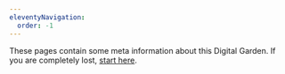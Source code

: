 ```yaml
---
eleventyNavigation:
  order: -1
---
```

These pages contain some meta information about this Digital Garden. If you are completely lost, [start here](README.md).



